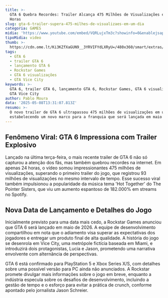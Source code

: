 ```yaml
---
title: >-
  GTA 6 Quebra Recordes: Trailer Alcança 475 Milhões de Visualizações em 24
  Horas
slug: gta-6-trailer-supera-475-milhes-de-visualizaes-em-um-dia
categoria: GAMES
midia: 'https://www.youtube.com/embed/VQRLujxTm3c?showinfo=0&enablejsapi=1'
tipoMidia: video
thumb: >-
  https://cdn.ome.lt/Ki3KZfXaGUN9__3YRVIFYdLXRyU=/480x360/smart/extras/conteudos/omelete_THUMB_-_2025-05-08T102021.052.png
tags:
  - GTA 6
  - trailer GTA 6
  - lançamento GTA 6
  - Rockstar Games
  - GTA 6 visualizações
  - GTA Vice City
keywords: >-
  GTA 6, trailer GTA 6, lançamento GTA 6, Rockstar Games, GTA 6 visualizações,
  GTA Vice City
author: Pablo Moura
data: '2025-05-08T13:31:07.813Z'
resumo: >-
  O novo trailer de GTA 6 ultrapassou 475 milhões de visualizações em um dia,
  estabelecendo um novo marco para a franquia que será lançada em maio de 2026.
---
```


## Fenômeno Viral: GTA 6 Impressiona com Trailer Explosivo

Lançado na última terça-feira, o mais recente trailer de GTA 6 não só capturou a atenção dos fãs, mas também quebrou recordes na internet. Em apenas 24 horas, o vídeo somou impressionantes 475 milhões de visualizações, superando o primeiro trailer do jogo, que registrou 93 milhões de visualizações no mesmo intervalo de tempo. Esse sucesso viral também impulsionou a popularidade da música tema 'Hot Together' do The Pointer Sisters, que viu um aumento espantoso de 182.000% em streams no Spotify.

## Nova Data de Lançamento e Detalhes do Jogo

Inicialmente previsto para uma data mais cedo, a Rockstar Games anunciou que GTA 6 será lançado em maio de 2026. A equipe de desenvolvimento compartilhou em nota que o adiamento visa superar as expectativas dos jogadores e entregar um produto final de alta qualidade. A história do jogo se desenrola em Vice City, uma metrópole fictícia baseada em Miami, e introduzirá dois protagonistas, Lucia e Jason, prometendo uma narrativa envolvente com alternância de perspectivas.

GTA 6 está confirmado para PlayStation 5 e Xbox Series X/S, com detalhes sobre uma possível versão para PC ainda não anunciados. A Rockstar promete divulgar mais informações sobre o jogo em breve, enquanto a indústria especula sobre os desafios de desenvolvimento, incluindo a gestão de tempo e o esforço para evitar a prática de crunch, conforme apontado pelo jornalista Jason Schreier.
